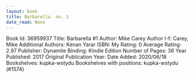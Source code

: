 ```yaml
---
layout: book
title: Barbarella  no. 1
date_read: None
---
```


Book Id: 36959937
Title: Barbarella #1
Author: Mike Carey
Author l-f: Carey, Mike
Additional Authors: Kenan Yarar
ISBN: 
My Rating: 0
Average Rating: 2.97
Publisher: Dynamite
Binding: Kindle Edition
Number of Pages: 36
Year Published: 2017
Original Publication Year: 
Date Added: 2020/06/18
Bookshelves: kupka-wstydu
Bookshelves with positions: kupka-wstydu (#1574)

